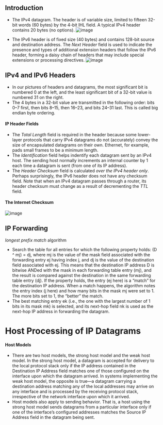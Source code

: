 ## Introduction
* The IPv4 datagram. The header is of variable size, limited to fifteen 32-bit words (60 bytes) by the 4-bit IHL field. A typical IPv4 header contains 20 bytes (no options).
![image](https://user-images.githubusercontent.com/46720890/119680204-8a8dd700-be73-11eb-8d88-b4a4e271cba0.png)

* The IPv6 header is of fixed size (40 bytes) and contains 128-bit source and destination address. The *Next Header* field is used to indicate the presence and types of additional extension headers that follow the IPv6 header, forming a daisy chain of headers that may include special extensions or processing directives.
![image](https://user-images.githubusercontent.com/46720890/119680515-d50f5380-be73-11eb-8666-4164f836bf63.png)

## IPv4 and IPv6 Headers
* In our pictures of headers and datagrams, the most significant bit is numbered 0 at the left, and the least significant bit of a 32-bit value is numbered 31 on the right.
* The 4 bytes in a 32-bit value are transmitted in the following order: bits 0–7 first, then bits 8–15, then 16–23, and bits 24–31 last. This is called big endian byte ordering.
#### IP Header Fields
* The *Total Length* field is required in the header because some lower-layer protocols that carry IPv4 datagrams do not (accurately) convey the size of encapsulated datagrams on their own. Ethernet, for example, pads small frames to be a minimum length.
* The *Identification* field helps indentify each datagram sent by an IPv4 host. The sending host normally increments an internal counter by 1 each time a datagram is sent (from one of its IP address).
* The *Header Checksum* field is calculated *over the IPv4 header only*. Perhaps surprisingly, the IPv6 header does not have any checksum field. Note that when an IPv4 datagram passes through a router, its header checksum must change as a result of decrementing the *TTL* field.
#### The Internet Checksum
![image](https://user-images.githubusercontent.com/46720890/119691507-3851b380-be7d-11eb-9bf0-b1ba8943f09a.png)

## IP Forwarding
*longest prefix match* algorithm
* Search the table for all entries for which the following property holds:
(D ^ mj) = dj, where mj is the value of the mask field associated with the forwarding
entry ej having index j, and dj is the value of the destination field
associated with ej. This means that the destination IP address D is bitwise
ANDed with the mask in each forwarding table entry (mj), and the result is
compared against the destination in the same forwarding table entry (dj).
If the property holds, the entry (ej here) is a “match” for the destination IP
address. When a match happens, the algorithm notes the entry index (j
here) and how many bits in the mask mj were set to 1. The more bits set to
1, the “better” the match.
* The best matching entry ek (i.e., the one with the largest number of 1 bits in
its mask mk) is selected, and its next-hop field nk is used as the next-hop IP
address in forwarding the datagram.

# Host Processing of IP Datagrams
#### Host Models
* There are two host models, the strong
host model and the weak host model. In the strong host model, a datagram is accepted
for delivery to the local protocol stack only if the IP address contained in the Destination
IP Address field matches one of those configured on the interface upon which
the datagram arrived. In systems implementing the weak host model, the opposite
is true—a datagram carrying a destination address matching any of the local
addresses may arrive on any interface and is processed by the receiving protocol
stack, irrespective of the network interface upon which it arrived.
* Host models also
apply to sending behavior. That is, a host using the strong host model sends datagrams
from a particular interface only if one of the interface’s configured addresses
matches the Source IP Address field in the datagram being sent.
